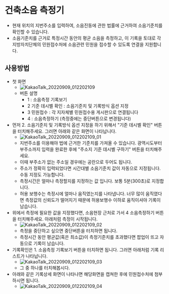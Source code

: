 # 건축소음 측정기

- 현재 위치의 지번주소를 입력하여, 소음진동에 관한 법률에 근거하여 소음기준치를 확인할 수 있습니다.
- 소음기준치를 근거로 특정시간 동안의 평균 소음을 측정하고, 이 기록을 토대로 각 지방자치단체의 민원접수처에 소음관련 민원을 접수할 수 있도록 연결을 지원합니다.

## 사용방법

- 첫 화면
  - ![KakaoTalk_20220909_012202109](https://user-images.githubusercontent.com/15623847/189176266-ce04fef3-71ba-4725-b16c-0bf5139d3cba.jpg)
  - 버튼 설명
    - 1 : 소음측정 기록보기
    - 2 기준 데시벨 확인 : 소음기준치 및 기록방식 옵션 지정
    - 3 민원접수 : 각 지자체별 민원접수용 게시판으로 연결됩니다
    - 4 : 소음측정하기 (측정중에는 중단버튼으로 변경됩니다)
- 먼저 2. 소음기준치 및 기록방식 옵션 지정을 하기 위해서 "기준 데시벨 확인" 버튼을 터치해주세요. 그러면 아래와 같은 화면이 나타납니다.
  - ![KakaoTalk_20220909_012202109_01](https://user-images.githubusercontent.com/15623847/189176799-d0d47143-d644-4510-a5a2-fc4a3fb430d2.jpg)
  - 지번주소를 이용해야 법에 근거한 기준치를 가져올 수 있습니다. 광역시도부터 부주소까지 입력을 완료한 후에 "주소지 기준 데시벨 구하기" 버튼을 터치해주세요.
  - 이때 부주소가 없는 주소일 경우에는 공란으로 두어도 됩니다.
  - 주소가 정확히 입력되었다면 시간대별 소음기준치 값이 자동으로 지정됩니다. 수동 지정도 가능합니다.
  - 측정시간은 얼마나 측정할지를 지정하는 값 입니다. 보통 5분(300초)로 지정합니다.
  - 허용 보행수는 측정시에 얼마나 움직였는지를 나타냅니다. 너무 많이 움직였다면 측정값의 신뢰도가 떨어지기 때문에 허용보행수 이하로 움직이셔야 기록이 남습니다.
- 위에서 측정에 필요한 값을 지정했다면, 소음현장 근처로 가서 4 소음측정하기 버튼을 터치해주세요. 아래처럼 측정이 시작됩니다.
  - ![KakaoTalk_20220909_012202109_02](https://user-images.githubusercontent.com/15623847/189177603-8b8368d9-eebc-45be-a747-3ca830f16e56.jpg)
  - 측정을 중단하고 싶으면 중단버튼을 터치하면 됩니다.
  - 측정시간 동안 평균값(혹은 최소값)이 측정기준치를 초과했다면 팝업이 뜨고 자동으로 기록이 남습니다.
- 기록확인은 1. 소음측정 기록보기 버튼을 터치하면 됩니다. 그러면 아래처럼 기록 리스트가 나타납니다.
  - ![KakaoTalk_20220909_012202109_03](https://user-images.githubusercontent.com/15623847/189177789-f95ee604-d1fa-4e15-afe3-870a5e2cdf58.jpg)
  - 그 중 하나를 터치해봅시다.
- 아래와 같은 기록상세 화면이 나타나면 해당화면을 캡쳐한 후에 민원접수처에 첨부하시면 됩니다.
  - ![KakaoTalk_20220909_012202109_04](https://user-images.githubusercontent.com/15623847/189177938-f9861ea4-69ba-4a94-9f01-e64c4a96647b.jpg)



